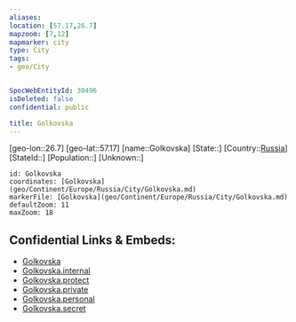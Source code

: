 ```yaml
---
aliases: 
location: [57.17,26.7]
mapzoom: [7,12] 
mapmarker: city 
type: City
tags:
- geo/City


SpocWebEntityId: 30496
isDeleted: false
confidential: public

title: Golkovska
---
```

[geo-lon::26.7]
[geo-lat::57.17]
[name::Golkovska]
[State::]
[Country::[Russia](geo/Continent/Europe/Russia.md)]
[StateId::]
[Population::]
[Unknown::]


```leaflet
id: Golkovska
coordinates: [Golkovska](geo/Continent/Europe/Russia/City/Golkovska.md)
markerFile: [Golkovska](geo/Continent/Europe/Russia/City/Golkovska.md)
defaultZoom: 11 
maxZoom: 18
```


## Confidential Links & Embeds: 
- [Golkovska](../../../../../../_public/geo/Continent/Europe/Russia/City/Golkovska.md) 
- [Golkovska.internal](../../../../../../_internal/geo/Continent/Europe/Russia/City/Golkovska.internal.md) 
- [Golkovska.protect](../../../../../../_protect/geo/Continent/Europe/Russia/City/Golkovska.protect.md) 
- [Golkovska.private](../../../../../../_private/geo/Continent/Europe/Russia/City/Golkovska.private.md) 
- [Golkovska.personal](../../../../../../_personal/geo/Continent/Europe/Russia/City/Golkovska.personal.md) 
- [Golkovska.secret](../../../../../../_secret/geo/Continent/Europe/Russia/City/Golkovska.secret.md) 
